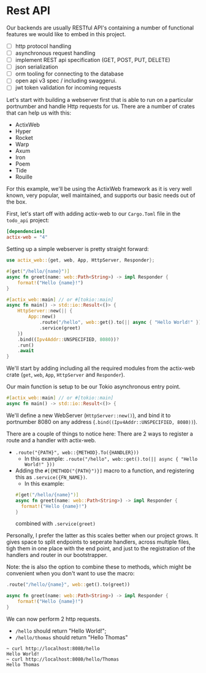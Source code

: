 # Rest API

Our backends are usually RESTful API's containing a number of functional features we would like to embed in this project.

* [ ] http protocol handling
* [ ] asynchronous request handling
* [ ] implement REST api specification (GET, POST, PUT, DELETE)
* [ ] json serialization
* [ ] orm tooling for connecting to the database
* [ ] open api v3 spec / including swaggerui.
* [ ] jwt token validation for incoming requests

Let's start with building a webserver first that is able to run on a particular portnumber and handle Http requests for us.
There are a number of crates that can help us with this:

* ActixWeb
* Hyper
* Rocket
* Warp 
* Axum
* Iron
* Poem
* Tide
* Rouille

For this example, we'll be using the ActixWeb framework as it is very well known, very popular, well maintained, and supports our basic needs out of the box.

First, let's start off with adding actix-web to our `Cargo.Toml` file in the `todo_api` project:
```toml
[dependencies]
actix-web = "4"
```

Setting up a simple webserver is pretty straight forward:

```rust
use actix_web::{get, web, App, HttpServer, Responder};

#[get("/hello/{name}")]
async fn greet(name: web::Path<String>) -> impl Responder {
    format!("Hello {name}!")
}

#[actix_web::main] // or #[tokio::main]
async fn main() -> std::io::Result<()> {
    HttpServer::new(|| {
        App::new()
            .route("/hello", web::get().to(|| async { "Hello World!" }))
            .service(greet)
    })
    .bind((Ipv4Addr::UNSPECIFIED, 8080))?
    .run()
    .await
}
```

We'll start by adding including all the required modules from the actix-web crate (`get`, `web`, `App`, `HttpServer` and `Responder`).

Our main function is setup to be our Tokio asynchronous entry point.
```rust
#[actix_web::main] // or #[tokio::main]
async fn main() -> std::io::Result<()> {
```

We'll define a new WebServer (`HttpServer::new()`), and bind it to portnumber 8080 on any address (`.bind((Ipv4Addr::UNSPECIFIED, 8080))`).

There are a couple of things to notice here:
There are 2 ways to register a route and a handler with actix-web.
* `.route("{PATH}", web::{METHOD}.To({HANDLER}))`
  * In this example: `.route("/hello", web::get().to(|| async { "Hello World!" }))`
* Adding the `#[{METHOD("{PATH}")}]` macro to a function, and registering this as `.service({FN_NAME})`.
  * In this example: 
  ```rust 
  #[get("/hello/{name}")]
  async fn greet(name: web::Path<String>) -> impl Responder {
    format!("Hello {name}!")
  }
  ```
  combined with `.service(greet)`

Personally, I prefer the latter as this scales better when our project grows. It gives space to split endpoints to seperate handlers, across multiple files, tigh them in one place with the end point, and just to the registration of the handlers and router in our bootstrapper.

Note: the is also the option to combine these to methods, which might be convenient when you don't want to use the macro:
```rust
.route("/hello/{name}", web::get().to(greet))

async fn greet(name: web::Path<String>) -> impl Responder {
    format!("Hello {name}!")
}
```

We can now perform 2 http requests.
* `/hello` should return "Hello World!";
* `/hello/thomas` should return "Hello Thomas"

```shell
~ curl http://localhost:8080/hello
Hello World!
~ curl http://localhost:8080/hello/Thomas
Hello Thomas
```

